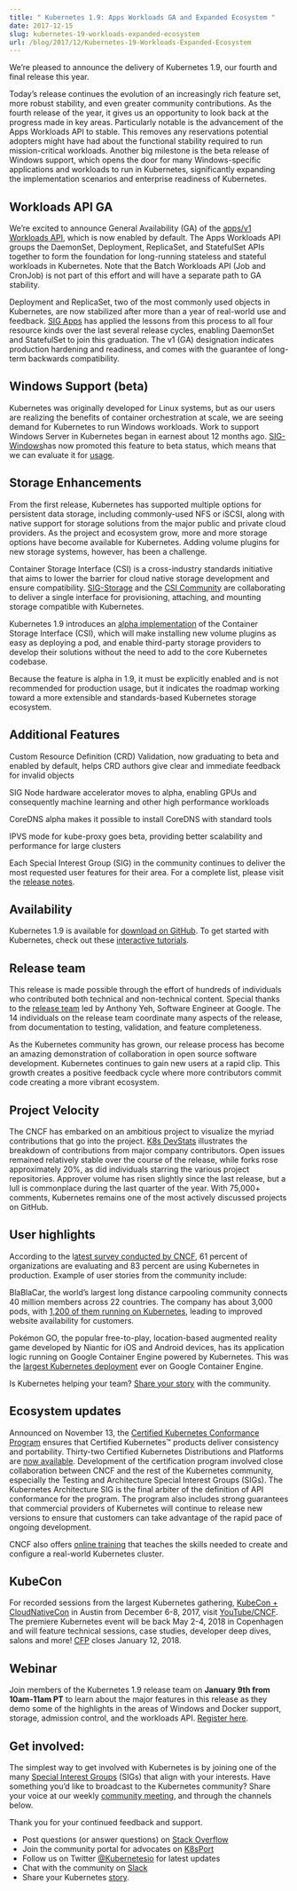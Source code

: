 ```yaml
---
title: " Kubernetes 1.9: Apps Workloads GA and Expanded Ecosystem "
date: 2017-12-15
slug: kubernetes-19-workloads-expanded-ecosystem
url: /blog/2017/12/Kubernetes-19-Workloads-Expanded-Ecosystem
---
```

We’re pleased to announce the delivery of Kubernetes 1.9, our fourth and final release this year.

Today’s release continues the evolution of an increasingly rich feature set, more robust stability, and even greater community contributions. As the fourth release of the year, it gives us an opportunity to look back at the progress made in key areas. Particularly notable is the advancement of the Apps Workloads API to stable. This removes any reservations potential adopters might have had about the functional stability required to run mission-critical workloads. Another big milestone is the beta release of Windows support, which opens the door for many Windows-specific applications and workloads to run in Kubernetes, significantly expanding the implementation scenarios and enterprise readiness of Kubernetes.



## Workloads API GA
We’re excited to announce General Availability (GA) of the [apps/v1 Workloads API](/docs/reference/workloads-18-19/), which is now enabled by default. The Apps Workloads API groups the DaemonSet, Deployment, ReplicaSet, and StatefulSet APIs together to form the foundation for long-running stateless and stateful workloads in Kubernetes. Note that the Batch Workloads API (Job and CronJob) is not part of this effort and will have a separate path to GA stability.

Deployment and ReplicaSet, two of the most commonly used objects in Kubernetes, are now stabilized after more than a year of real-world use and feedback. [SIG Apps](https://github.com/kubernetes/community/tree/master/sig-apps) has applied the lessons from this process to all four resource kinds over the last several release cycles, enabling DaemonSet and StatefulSet to join this graduation. The v1 (GA) designation indicates production hardening and readiness, and comes with the guarantee of long-term backwards compatibility.


## Windows Support (beta)
Kubernetes was originally developed for Linux systems, but as our users are realizing the benefits of container orchestration at scale, we are seeing demand for Kubernetes to run Windows workloads. Work to support Windows Server in Kubernetes began in earnest about 12 months ago. [SIG-Windows](https://github.com/kubernetes/community/tree/master/sig-windows)has now promoted this feature to beta status, which means that we can evaluate it for [usage](/docs/getting-started-guides/windows/).



## Storage Enhancements
From the first release, Kubernetes has supported multiple options for persistent data storage, including commonly-used NFS or iSCSI, along with native support for storage solutions from the major public and private cloud providers. As the project and ecosystem grow, more and more storage options have become available for Kubernetes. Adding volume plugins for new storage systems, however, has been a challenge.

Container Storage Interface (CSI) is a cross-industry standards initiative that aims to lower the barrier for cloud native storage development and ensure compatibility. [SIG-Storage](https://github.com/kubernetes/community/tree/master/sig-storage) and the [CSI Community](https://github.com/container-storage-interface/community) are collaborating to deliver a single interface for provisioning, attaching, and mounting storage compatible with Kubernetes.

Kubernetes 1.9 introduces an [alpha implementation](https://github.com/kubernetes/features/issues/178) of the Container Storage Interface (CSI), which will make installing new volume plugins as easy as deploying a pod, and enable third-party storage providers to develop their solutions without the need to add to the core Kubernetes codebase.

Because the feature is alpha in 1.9, it must be explicitly enabled and is not recommended for production usage, but it indicates the roadmap working toward a more extensible and standards-based Kubernetes storage ecosystem.



## Additional Features
Custom Resource Definition (CRD) Validation, now graduating to beta and enabled by default, helps CRD authors give clear and immediate feedback for invalid objects

SIG Node hardware accelerator moves to alpha, enabling GPUs and consequently machine learning and other high performance workloads

CoreDNS alpha makes it possible to install CoreDNS with standard tools

IPVS mode for kube-proxy goes beta, providing better scalability and performance for large clusters

Each Special Interest Group (SIG) in the community continues to deliver the most requested user features for their area. For a complete list, please visit the [release notes](https://github.com/kubernetes/kubernetes/blob/master/CHANGELOG.md#v190).



## Availability
Kubernetes 1.9 is available for [download on GitHub](https://github.com/kubernetes/kubernetes/releases/tag/v1.9.0). To get started with Kubernetes, check out these [interactive tutorials](/docs/tutorials/kubernetes-basics/).&nbsp;



## Release team
This release is made possible through the effort of hundreds of individuals who contributed both technical and non-technical content. Special thanks to the [release team](https://github.com/kubernetes/features/blob/master/release-1.9/release_team.md) led by Anthony Yeh, Software Engineer at Google. The 14 individuals on the release team coordinate many aspects of the release, from documentation to testing, validation, and feature completeness.

As the Kubernetes community has grown, our release process has become an amazing demonstration of collaboration in open source software development. Kubernetes continues to gain new users at a rapid clip. This growth creates a positive feedback cycle where more contributors commit code creating a more vibrant ecosystem.&nbsp;



## Project Velocity
The CNCF has embarked on an ambitious project to visualize the myriad contributions that go into the project. [K8s DevStats](https://devstats.k8s.io/) illustrates the breakdown of contributions from major company contributors. Open issues remained relatively stable over the course of the release, while forks rose approximately 20%, as did individuals starring the various project repositories. Approver volume has risen slightly since the last release, but a lull is commonplace during the last quarter of the year. With 75,000+ comments, Kubernetes remains one of the most actively discussed projects on GitHub.



## User highlights
According to the l[atest survey conducted by CNCF](https://www.cncf.io/blog/2017/12/06/cloud-native-technologies-scaling-production-applications), 61 percent of organizations are evaluating and 83 percent are using Kubernetes in production. Example of user stories from the community include:

BlaBlaCar, the world’s largest long distance carpooling community connects 40 million members across 22 countries. The company has about 3,000 pods, with [1,200 of them running on Kubernetes](https://kubernetes.io/case-studies/blablacar/), leading to improved website availability for customers.

Pokémon GO, the popular free-to-play, location-based augmented reality game developed by Niantic for iOS and Android devices, has its application logic running on Google Container Engine powered by Kubernetes. This was the [largest Kubernetes deployment](https://cloudplatform.googleblog.com/2016/09/bringing-Pokemon-GO-to-life-on-Google-Cloud.html) ever on Google Container Engine.

Is Kubernetes helping your team? [Share your story](https://docs.google.com/a/google.com/forms/d/e/1FAIpQLScuI7Ye3VQHQTwBASrgkjQDSS5TP0g3AXfFhwSM9YpHgxRKFA/viewform) with the community.&nbsp;



## Ecosystem updates
Announced on November 13, the [Certified Kubernetes Conformance Program](https://www.cncf.io/announcement/2017/11/13/cloud-native-computing-foundation-launches-certified-kubernetes-program-32-conformant-distributions-platforms/) ensures that Certified Kubernetes™ products deliver consistency and portability. Thirty-two Certified Kubernetes Distributions and Platforms are [now available](https://kubernetes.io/partners/#dist). Development of the certification program involved close collaboration between CNCF and the rest of the Kubernetes community, especially the Testing and Architecture Special Interest Groups (SIGs). The Kubernetes Architecture SIG is the final arbiter of the definition of API conformance for the program. The program also includes strong guarantees that commercial providers of Kubernetes will continue to release new versions to ensure that customers can take advantage of the rapid pace of ongoing development.

CNCF also offers [online training](https://www.cncf.io/certification/training/) that teaches the skills needed to create and configure a real-world Kubernetes cluster.



## KubeCon
For recorded sessions from the largest Kubernetes gathering, [KubeCon + CloudNativeCon](http://events.linuxfoundation.org/events/cloudnativecon-and-kubecon-north-america) in Austin from December 6-8, 2017, visit [YouTube/CNCF](https://www.youtube.com/channel/UCvqbFHwN-nwalWPjPUKpvTA). The premiere Kubernetes event will be back May 2-4, 2018 in Copenhagen and will feature technical sessions, case studies, developer deep dives, salons and more! [CFP](http://events.linuxfoundation.org/events/kubecon-and-cloudnativecon-europe/program/cfpguide) closes January 12, 2018.&nbsp;



## Webinar

Join members of the Kubernetes 1.9 release team on **January 9th from 10am-11am PT** to learn about the major features in this release as they demo some of the highlights in the areas of Windows and Docker support, storage, admission control, and the workloads API.&nbsp;[Register here](https://zoom.us/webinar/register/WN_oVjQMwyzQFOmWsfVzDsa2A).


## Get involved:
The simplest way to get involved with Kubernetes is by joining one of the many [Special Interest Groups](https://github.com/kubernetes/community/blob/master/sig-list.md) (SIGs) that align with your interests. Have something you’d like to broadcast to the Kubernetes community? Share your voice at our weekly [community meeting](https://github.com/kubernetes/community/blob/master/communication.md#weekly-meeting), and through the channels below.

Thank you for your continued feedback and support.

- Post questions (or answer questions) on [Stack Overflow](http://stackoverflow.com/questions/tagged/kubernetes)
- Join the community portal for advocates on [K8sPort](http://k8sport.org/)
- Follow us on Twitter [@Kubernetesio](https://twitter.com/kubernetesio) for latest updates
- Chat with the community on [Slack](http://slack.k8s.io/)
- Share your Kubernetes [story](https://docs.google.com/a/linuxfoundation.org/forms/d/e/1FAIpQLScuI7Ye3VQHQTwBASrgkjQDSS5TP0g3AXfFhwSM9YpHgxRKFA/viewform).
